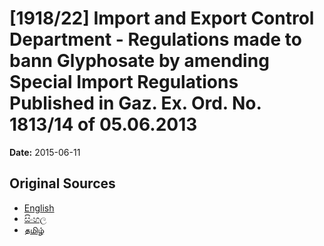 # [1918/22] Import and Export Control Department - Regulations made to bann Glyphosate by amending Special Import Regulations Published in Gaz. Ex. Ord. No. 1813/14 of 05.06.2013

**Date:** 2015-06-11

## Original Sources

- [English](https://documents.gov.lk/view/extra-gazettes/2015/6/1918-22_E.pdf)
- [සිංහල](https://documents.gov.lk/view/extra-gazettes/2015/6/1918-22_S.pdf)
- [தமிழ்](https://documents.gov.lk/view/extra-gazettes/2015/6/1918-22_T.pdf)
